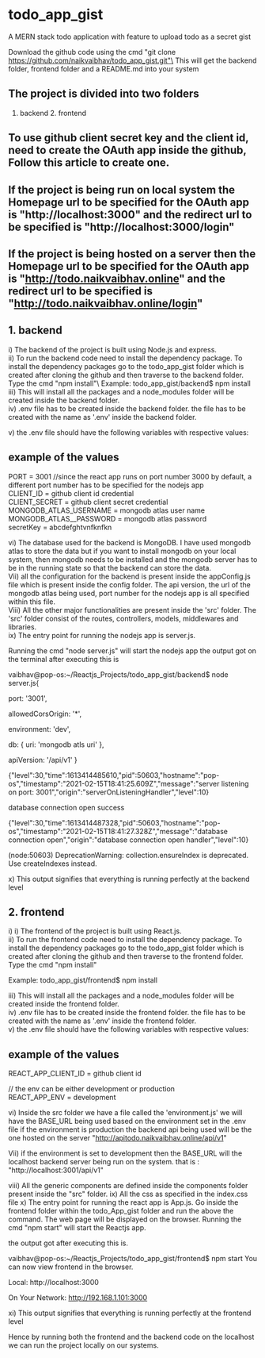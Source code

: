 # todo_app_gist
A MERN stack todo application with feature to upload todo as a secret gist

Download the github code using the cmd "git clone https://github.com/naikvaibhav/todo_app_gist.git"\
This will get the backend folder, frontend folder and a README.md into your system

## The project is divided into two folders
1. backend          2. frontend

## To use github client secret key and the client id, need to create the OAuth app inside the github, Follow this article to create one.

## If the project is being run on local system the Homepage url to be specified for the OAuth app is "http://localhost:3000" and the redirect url to be specified is "http://localhost:3000/login" 


## If the project is being hosted on a server then  the Homepage url to be specified for the OAuth app is "http://todo.naikvaibhav.online" and the redirect url to be specified is "http://todo.naikvaibhav.online/login" 

## 1. backend
i) The backend of the project is built using Node.js and express.\
ii) To run the backend code need to install the dependency package. To install the dependency packages go to the todo_app_gist folder which is created after cloning the github and then traverse to the backend folder. Type the cmd "npm install"\ 
Example: todo_app_gist/backend$ npm install\
iii) This will install all the packages and a node_modules folder will be created inside the backend folder.\
iv) .env file has to be created inside the backend folder. the file has to be created with the name as '.env' inside the backend folder.

v) the .env file should have the following variables with respective values:

## example of the values
PORT = 3001  //since the react app runs on port number 3000 by default,  a different port number has to be specified for the nodejs app\
CLIENT_ID = github client id credential\
CLIENT_SECRET = github client secret credential\
MONGODB_ATLAS_USERNAME = mongodb atlas user name\
MONGODB_ATLAS__PASSWORD = mongodb atlas password\
secretKey = abcdefghtvnfknfkn

vi) The database used for the backend is MongoDB. I have used mongodb atlas to store the data but if you want to install mongodb on your local system, then mongodb needs to be installed and the mongodb server has to be in the running state so that the backend can store the data.\
Vii) all the configuration for the backend is present inside the appConfig.js file which is present inside the config folder. The api version, the url of the mongodb atlas being used, port number for the nodejs app is all specified within this file.\
Viii) All the other major functionalities are present inside the 'src' folder. The 'src' folder consist of the routes, controllers, models, middlewares and libraries.\
ix) The entry point for running the nodejs app is server.js.

Running the cmd "node server.js" will start the nodejs app
the output got on the terminal after executing this is

vaibhav@pop-os:~/Reactjs_Projects/todo_app_gist/backend$ node server.js{

  port: '3001',
  
  allowedCorsOrigin: '*',
  
  environment: 'dev',
  
  db: {
    uri: 'mongodb atls uri'
  },
  
  apiVersion: '/api/v1'
}

{"level":30,"time":1613414485610,"pid":50603,"hostname":"pop-os","timestamp":"2021-02-15T18:41:25.609Z","message":"server listening on port: 3001","origin":"serverOnListeningHandler","level":10}

database connection open success

{"level":30,"time":1613414487328,"pid":50603,"hostname":"pop-os","timestamp":"2021-02-15T18:41:27.328Z","message":"database connection open","origin":"database connection open handler","level":10}

(node:50603) DeprecationWarning: collection.ensureIndex is deprecated. Use createIndexes instead.

x) This output signifies that everything is running perfectly at the backend level


## 2. frontend
i) i) The frontend of the project is built using React.js.\
ii) To run the frontend code need to install the dependency package. To install the dependency packages go to the todo_app_gist folder which is created after cloning the github and then traverse to the frontend folder. Type the cmd "npm install"

Example: todo_app_gist/frontend$ npm install

iii) This will install all the packages and a node_modules folder will be created inside the frontend folder.\
iv) .env file has to be created inside the frontend folder. the file has to be created with the name as '.env' inside the frontend folder.\
v) the .env file should have the following variables with respective values:

## example of the values

REACT_APP_CLIENT_ID = github client id

// the env can be either development or production\
REACT_APP_ENV = development 

vi) Inside the src folder we have a file called the 'environment.js' we will have the BASE_URL being used based on the environment set in the .env file
if the environment is production the backend api being used will be the one hosted on the server "http://apitodo.naikvaibhav.online/api/v1"

Vii) if the environment is set to development then the BASE_URL will the localhost backend server being run on the system. that is : "http://localhost:3001/api/v1"

viii) All the generic components are defined inside the components folder present inside the "src" folder.
ix) All the css as specified in the index.css file
x) The entry point for running the react app is App.js. Go inside the frontend folder within the todo_App_gist folder and run the above the command. The web page will be displayed on the browser. Running the cmd "npm start" will start the Reactjs app.

the output got after executing this is.

vaibhav@pop-os:~/Reactjs_Projects/todo_app_gist/frontend$ npm start
You can now view frontend in the browser.

  Local:            http://localhost:3000
  
  On Your Network:  http://192.168.1.101:3000


xi) This output signifies that everything is running perfectly at the frontend level




Hence by running both the frontend and the backend code on the localhost we can run the project locally on our systems.

